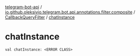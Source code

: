 [telegram-bot-api](../../index.md) / [io.github.oleksivio.telegram.bot.api.annotations.filter.composite](../index.md) / [CallbackQueryFilter](index.md) / [chatInstance](./chat-instance.md)

# chatInstance

`val chatInstance: <ERROR CLASS>`